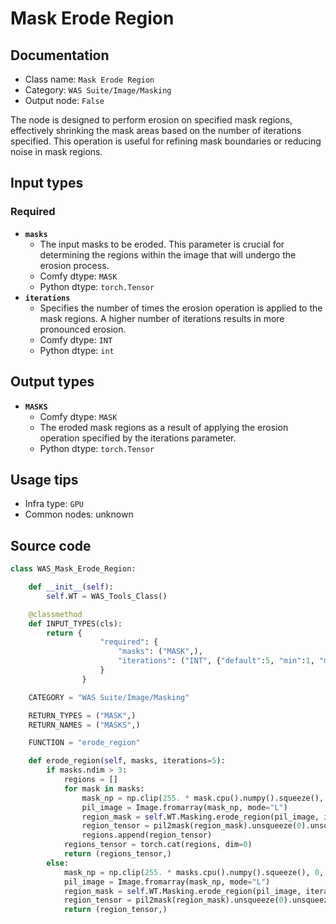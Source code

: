 # Mask Erode Region
## Documentation
- Class name: `Mask Erode Region`
- Category: `WAS Suite/Image/Masking`
- Output node: `False`

The node is designed to perform erosion on specified mask regions, effectively shrinking the mask areas based on the number of iterations specified. This operation is useful for refining mask boundaries or reducing noise in mask regions.
## Input types
### Required
- **`masks`**
    - The input masks to be eroded. This parameter is crucial for determining the regions within the image that will undergo the erosion process.
    - Comfy dtype: `MASK`
    - Python dtype: `torch.Tensor`
- **`iterations`**
    - Specifies the number of times the erosion operation is applied to the mask regions. A higher number of iterations results in more pronounced erosion.
    - Comfy dtype: `INT`
    - Python dtype: `int`
## Output types
- **`MASKS`**
    - Comfy dtype: `MASK`
    - The eroded mask regions as a result of applying the erosion operation specified by the iterations parameter.
    - Python dtype: `torch.Tensor`
## Usage tips
- Infra type: `GPU`
- Common nodes: unknown


## Source code
```python
class WAS_Mask_Erode_Region:

    def __init__(self):
        self.WT = WAS_Tools_Class()

    @classmethod
    def INPUT_TYPES(cls):
        return {
                    "required": {
                        "masks": ("MASK",),
                        "iterations": ("INT", {"default":5, "min":1, "max":64, "step":1}),
                    }
                }

    CATEGORY = "WAS Suite/Image/Masking"

    RETURN_TYPES = ("MASK",)
    RETURN_NAMES = ("MASKS",)

    FUNCTION = "erode_region"

    def erode_region(self, masks, iterations=5):
        if masks.ndim > 3:
            regions = []
            for mask in masks:
                mask_np = np.clip(255. * mask.cpu().numpy().squeeze(), 0, 255).astype(np.uint8)
                pil_image = Image.fromarray(mask_np, mode="L")
                region_mask = self.WT.Masking.erode_region(pil_image, iterations)
                region_tensor = pil2mask(region_mask).unsqueeze(0).unsqueeze(1)
                regions.append(region_tensor)
            regions_tensor = torch.cat(regions, dim=0)
            return (regions_tensor,)
        else:
            mask_np = np.clip(255. * masks.cpu().numpy().squeeze(), 0, 255).astype(np.uint8)
            pil_image = Image.fromarray(mask_np, mode="L")
            region_mask = self.WT.Masking.erode_region(pil_image, iterations)
            region_tensor = pil2mask(region_mask).unsqueeze(0).unsqueeze(1)
            return (region_tensor,)

```
